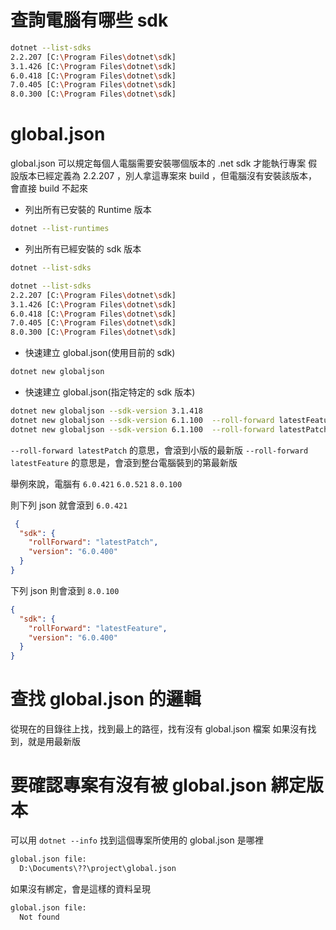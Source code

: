 # 查詢電腦有哪些 sdk 

```sh
dotnet --list-sdks
2.2.207 [C:\Program Files\dotnet\sdk]
3.1.426 [C:\Program Files\dotnet\sdk]
6.0.418 [C:\Program Files\dotnet\sdk]
7.0.405 [C:\Program Files\dotnet\sdk]
8.0.300 [C:\Program Files\dotnet\sdk]
```

# global.json

global.json 可以規定每個人電腦需要安裝哪個版本的 .net sdk 才能執行專案
假設版本已經定義為 2.2.207 ，別人拿這專案來 build ，但電腦沒有安裝該版本，會直接 build 不起來


- 列出所有已安裝的 Runtime 版本
```sh
dotnet --list-runtimes
```

- 列出所有已經安裝的 sdk 版本
```sh
dotnet --list-sdks
```

```sh
dotnet --list-sdks
2.2.207 [C:\Program Files\dotnet\sdk]
3.1.426 [C:\Program Files\dotnet\sdk]
6.0.418 [C:\Program Files\dotnet\sdk]
7.0.405 [C:\Program Files\dotnet\sdk]
8.0.300 [C:\Program Files\dotnet\sdk]
```
- 快速建立 global.json(使用目前的 sdk)

```sh
dotnet new globaljson
```

- 快速建立 global.json(指定特定的 sdk 版本)
```sh
dotnet new globaljson --sdk-version 3.1.418
dotnet new globaljson --sdk-version 6.1.100  --roll-forward latestFeature
dotnet new globaljson --sdk-version 6.1.100  --roll-forward latestPatch
```

`--roll-forward latestPatch` 的意思，會滾到小版的最新版
`--roll-forward latestFeature` 的意思是，會滾到整台電腦裝到的第最新版


舉例來說，電腦有 `6.0.421` `6.0.521` `8.0.100`

則下列 json 就會滾到 `6.0.421`

```json
 {
  "sdk": {
    "rollForward": "latestPatch",
    "version": "6.0.400"
  }
}
```

下列 json 則會滾到 `8.0.100`

```json
{
  "sdk": {
    "rollForward": "latestFeature",
    "version": "6.0.400"
  }
}
```


# 查找 global.json 的邏輯

從現在的目錄往上找，找到最上的路徑，找有沒有 global.json 檔案
如果沒有找到，就是用最新版



# 要確認專案有沒有被 global.json 綁定版本
可以用 `dotnet --info` 找到這個專案所使用的 global.json 是哪裡

```sh
global.json file:
  D:\Documents\??\project\global.json
```

如果沒有綁定，會是這樣的資料呈現

```sh
global.json file:
  Not found
```